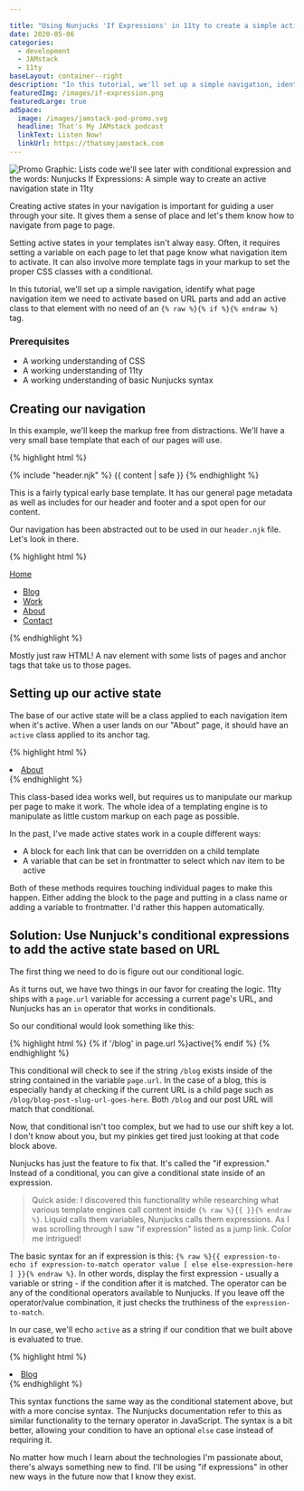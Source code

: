 ```yaml
---

title: "Using Nunjucks 'If Expressions' in 11ty to create a simple active navigation state"
date: 2020-05-06
categories:
  - development
  - JAMstack
  - 11ty
baseLayout: container--right
description: "In this tutorial, we'll set up a simple navigation, identify what page navigation item we need to activate based on URL parts and add an active class to that element with no need of an if tag"
featuredImg: /images/if-expression.png
featuredLarge: true
adSpace: 
  image: /images/jamstack-pod-promo.svg
  headline: That's My JAMstack podcast
  linkText: Listen Now!
  linkUrl: https://thatsmyjamstack.com
---
```




![Promo Graphic: Lists code we'll see later with conditional expression and the words: Nunjucks If Expressions: A simple way to create an active navigation state in 11ty](/images/if-expression.png)

Creating active states in your navigation is important for guiding a user through your site. It gives them a sense of place and let's them know how to navigate from page to page.

Setting active states in your templates isn't alway easy. Often, it requires setting a variable on each page to let that page know what navigation item to activate. It can also involve more template tags in your markup to set the proper CSS classes with a conditional.

In this tutorial, we'll set up a simple navigation, identify what page navigation item we need to activate based on URL parts and add an active class to that element with no need of an `{% raw %}{% if %}{% endraw %}` tag.

### Prerequisites

* A working understanding of CSS
* A working understanding of 11ty
* A working understanding of basic Nunjucks syntax

## Creating our navigation

In this example, we'll keep the markup free from distractions. We'll have a very small base template that each of our pages will use.

{% highlight html %}
<!DOCTYPE html>
<html lang="en">
<head>
    <meta charset="UTF-8">
    <meta name="viewport" content="width=device-width, initial-scale=1.0">
    <title>{{ title }}</title>
</head>
<body>
    {% include "header.njk" %}
    {{ content | safe }}
</body>
</html>
{% endhighlight %}

This is a fairly typical early base template. It has our general page metadata as well as includes for our header and footer and a spot open for our content.

Our navigation has been abstracted out to be used in our `header.njk` file. Let's look in there.

{% highlight html %}
<nav>
    <a href="/">Home</a>
    <ul class="nav-items">       
        <li><a class="nav__item" href="/blog">Blog</a></li>
        <li><a class="nav__item" href="/work-with-bryan">Work</a></li>
        <li><a class="nav__item" href="/about">About</a></li>
        <li><a class="nav__item" href="/contact">Contact</a></li>
    </ul>
</nav>
{% endhighlight %}

Mostly just raw HTML! A nav element with some lists of pages and anchor tags that take us to those pages.

## Setting up our active state

The base of our active state will be a class applied to each navigation item when it's active. When a user lands on our "About" page, it should have an `active` class applied to its anchor tag.

{% highlight html %}
  <li><a class="nav__item active" href="/about">About</a></li>
{% endhighlight %}

This class-based idea works well, but requires us to manipulate our markup per page to make it work. The whole idea of a templating engine is to manipulate as little custom markup on each page as possible.

In the past, I've made active states work in a couple different ways:

* A block for each link that can be overridden on a child template
* A variable that can be set in frontmatter to select which nav item to be active

Both of these methods requires touching individual pages to make this happen. Either adding the block to the page and putting in a class name or adding a variable to frontmatter. I'd rather this happen automatically.

## Solution: Use Nunjuck's conditional expressions to add the active state based on URL

The first thing we need to do is figure out our conditional logic.

As it turns out, we have two things in our favor for creating the logic. 11ty ships with a `page.url` variable for accessing a current page's URL, and Nunjucks has an `in` operator that works in conditionals.

So our conditional would look something like this:

{% highlight html %}
{% if '/blog' in page.url %}active{% endif %}
{% endhighlight %}

This conditional will check to see if the string `/blog` exists inside of the string contained in the variable `page.url`. In the case of a blog, this is especially handy at checking if the current URL is a child page such as `/blog/blog-post-slug-url-goes-here`. Both `/blog` and our post URL will match that conditional.

Now, that conditional isn't too complex, but we had to use our shift key a lot. I don't know about you, but my pinkies get tired just looking at that code block above.

Nunjucks has just the feature to fix that. It's called the "if expression." Instead of a conditional, you can give a conditional state inside of an expression.

> Quick aside: I discovered this functionality while researching what various template engines call content inside `{% raw %}{{ }}{% endraw %}`. Liquid calls them variables, Nunjucks calls them expressions. As I was scrolling through I saw "if expression" listed as a jump link. Color me intrigued!

The basic syntax for an if expression is this: `{% raw %}{{ expression-to-echo if expression-to-match operator value [ else else-expression-here ] }}{% endraw %}`. In other words, display the first expression - usually a variable or string - if the condition after it is matched. The operator can be any of the conditional operators available to Nunjucks. If you leave off the operator/value combination, it just checks the truthiness of the `expression-to-match`. 

In our case, we'll echo `active` as a string if our condition that we built above is evaluated to true.

{% highlight html %}
<li><a class="nav__item {{ 'active' if '/blog' in page.url }}" href="/blog">Blog</a></li>  
{% endhighlight %}

This syntax functions the same way as the conditional statement above, but with a more concise syntax. The Nunjucks documentation refer to this as similar functionality to the ternary operator in JavaScript. The syntax is a bit better, allowing your condition to have an optional `else` case instead of requiring it.

No matter how much I learn about the technologies I'm passionate about, there's always something new to find. I'll be using "if expressions" in other new ways in the future now that I know they exist.